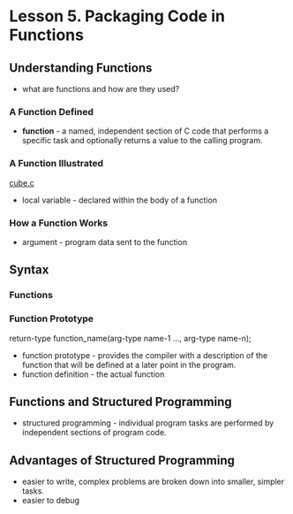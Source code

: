 # Lesson 5. Packaging Code in Functions

## Understanding Functions

- what are functions and how are they used?

### A Function Defined

- **function** - a named, independent section of C code that performs a specific task and optionally returns a value to the calling program.

### A Function Illustrated

[cube.c](cube.c) 

- local variable - declared within the body of a function

### How a Function Works

- argument - program data sent to the function

## Syntax

### Functions

### Function Prototype

return-type function_name(arg-type name-1 ..., arg-type name-n);

- function prototype - provides the compiler with a description of the function that will be defined at a later point in the program.
- function definition - the actual function

## Functions and Structured Programming

- structured programming - individual program tasks are performed by independent sections of program code.

## Advantages of Structured Programming

- easier to write, complex problems are broken down into smaller, simpler tasks.
- easier to debug